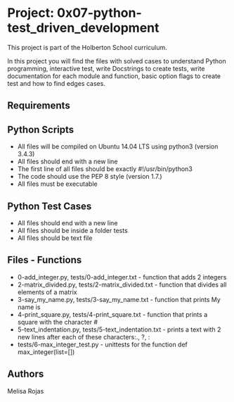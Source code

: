 # Project: 0x07-python-test_driven_development

This project is part of the Holberton School curriculum.

In this project you will find the files with solved cases to understand Python programming, interactive test, write Docstrings to create tests, write documentation for each module and function, basic option flags to create test and how to find edges cases.

## Requirements
## Python Scripts
* All files will be compiled on Ubuntu 14.04 LTS using python3 (version 3.4.3)
* All files should end with a new line
* The first line of all files should be exactly #!/usr/bin/python3
* The code should use the PEP 8 style (version 1.7.)
* All files must be executable

## Python Test Cases
* All files should end with a new line
* All files should be inside a folder tests
* All files should be text file

## Files - Functions

* 0-add_integer.py, tests/0-add_integer.txt - function that adds 2 integers
* 2-matrix_divided.py, tests/2-matrix_divided.txt - function that divides all elements of a matrix
* 3-say_my_name.py, tests/3-say_my_name.txt - function that prints My name is
* 4-print_square.py, tests/4-print_square.txt - function that prints a square with the character #
* 5-text_indentation.py, tests/5-text_indentation.txt - prints a text with 2 new lines after each of these characters:., ?, :
* tests/6-max_integer_test.py - unittests for the function def max_integer(list=[])

## Authors

Melisa Rojas 

